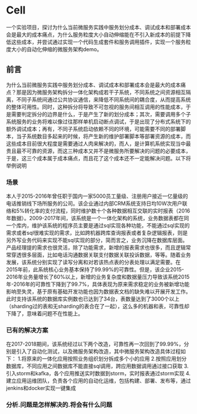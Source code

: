 # Cell
一个实验项目，探讨为什么当前微服务实践中服务划分成本、调试成本和部署成本会是最大的成本痛点，为什么服务粒度大小自动伸缩能在不引入新成本的前提下降低这些成本，并尝试通过实现一个代码生成套件和服务调用插件，实现一个服务粒度大小的自动化伸缩的微服务架构demo。
## 前言
为什么当前微服务实践中服务划分成本、调试成本和部署成本会是最大的成本痛点？那是因为微服务架构拆分一体化架构成若干子系统，不同系统之间资源相互隔离，不同子系统间通过公共协议通信，来降低不同系统间的耦合度，从而提高系统的整体可用性。同时，这种拆分将导致不可忽视的服务间相互调用的性能成本，于是需要判定拆分的边界是什么，于是产生了新的划分成本；其次，需要调用多个子系统服务的业务将难以像过往那样单机启动断点调试，于是出现了分布式系统下的额外调试成本；再有，不同子系统启动依赖不同的环境，可能需要不同的部署脚本，当子系统数目多起来的时候，将产生新的维护部署脚本等部署资源的成本，而这些成本目前很大程度是需要通过人肉来解决的，而人，是计算机系统实现当中最贵且最不可靠的资源，而这三种成本又并不是微服务所要解决的问题的必要成本，于是，这三个成本属于成本痛点，而且花了这个成本还不一定能解决问题。以下将举例说明
### 场景
本人于2015-2016年曾任职于国内一家5000员工量级、注册用户接近一亿量级的电话推销线下场所服务的公司。该企业通过内部CRM系统支持日均10W次用户联络和5%转化率的支付流程，同时维护数十个各种数据相互交联的实时报表（2016年数据）。2009-2017年间，该系统是一个一体化架构的系统，业务数据表都在同一个库内，维护该系统的程序员主要是通过sql实现各种功能，不能通过sql实现的需求或者sql很难实现的需求，比如跨机器跨库查询报表或者复杂逻辑报表，则是另外写业务代码来实现不能sql实现的部分，简而言之，业务沉降在数据库层面。产品经理提的需求也很灵活，除了功能需求，新增的报表需求也很多，而且逻辑常常穿透很多层面，比如电话沟通数据关联支付数据关联投诉数据，等等。随着业务发展，该系统分别实现了读写分离和对若该热点表的分表处理以满足需要。在2015年前，此系统核心业务基本保持了99.99%的可靠性。但是，该企业2015-2016年业务量增长了60%以上，新增的业务复杂度和数据量压力导致该系统2015年-2016年的可靠性下降到了99.7%，具体表现为原来需求稳定的业务被新增功能影响至失灵，基于原有基础开发功能也因为数据表文档的缺失难以开展开发工作。此时支持该系统的数据库实例数也已达到了34台，表数量达到了3000个以上（sharding过的表和无sharding的表合在了一起），这么多的机器和表，可靠性却下降了，意味着问题不在性能上。
### 已有的解决方案
在2017-2018期间，该系统经过以下两个改造，可靠性再一次回到了99.99%，分别是引入了自动化测试，以及微服务架构改造，其中微服务架构改造具体过程如下：
1.将原来的一体化应用按照业务组织划分拆成多个小的应用
2.按照应用划分数据库，不同应用之间数据库不能直接sql调用，跨应用数据调用通过接口获取
3.引入storm和kafka，各个应用推送实时数据到storm，实时报表通过storm实现
4.建立应用运维团队，负责各个应用的自动化运维，包括构建、部署、发布等，通过jenkins和docker实现一键集成
### 分析.问题是怎样解决的.将会有什么问题
